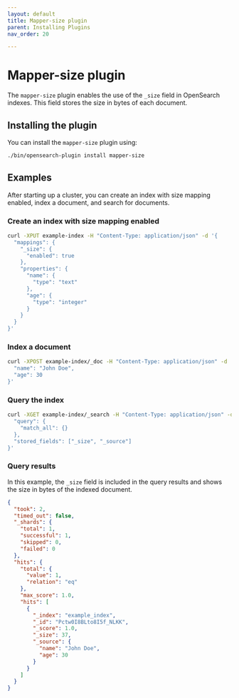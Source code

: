 ```yaml
---
layout: default
title: Mapper-size plugin
parent: Installing Plugins
nav_order: 20

---
```


# Mapper-size plugin

The `mapper-size` plugin enables the use of the `_size` field in OpenSearch indexes. This field stores the size in bytes of each document.

## Installing the plugin

You can install the `mapper-size` plugin using:

```sh
./bin/opensearch-plugin install mapper-size
```

## Examples

After starting up a cluster, you can create an index with size mapping enabled, index a document, and search for documents.

### Create an index with size mapping enabled

```sh
curl -XPUT example-index -H "Content-Type: application/json" -d '{
  "mappings": {
    "_size": {
      "enabled": true
    },
    "properties": {
      "name": {
        "type": "text"
      },
      "age": {
        "type": "integer"
      }
    }
  }
}'
```

### Index a document

```sh
curl -XPOST example-index/_doc -H "Content-Type: application/json" -d '{
  "name": "John Doe",
  "age": 30
}'
```

### Query the index

```sh
curl -XGET example-index/_search -H "Content-Type: application/json" -d '{
  "query": {
    "match_all": {}
  },
  "stored_fields": ["_size", "_source"]
}'
```

### Query results

In this example, the `_size` field is included in the query results and shows the size in bytes of the indexed document.

```json
{
  "took": 2,
  "timed_out": false,
  "_shards": {
    "total": 1,
    "successful": 1,
    "skipped": 0,
    "failed": 0
  },
  "hits": {
    "total": {
      "value": 1,
      "relation": "eq"
    },
    "max_score": 1.0,
    "hits": [
      {
        "_index": "example_index",
        "_id": "Pctw0I8BLto8I5f_NLKK",
        "_score": 1.0,
        "_size": 37,
        "_source": {
          "name": "John Doe",
          "age": 30
        }
      }
    ]
  }
}
```

